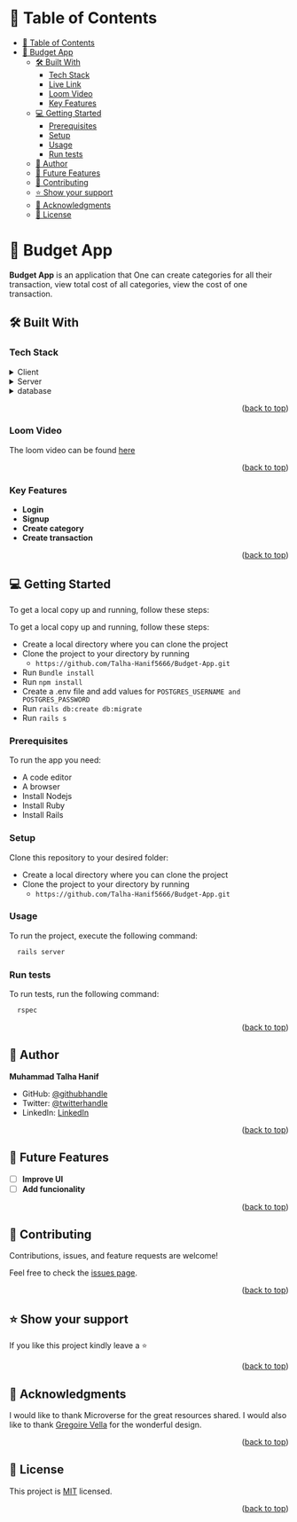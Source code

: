 <!-- TABLE OF CONTENTS -->

# 📗 Table of Contents

- [📗 Table of Contents](#-table-of-contents)
- [📖 Budget App ](#-budget-app-)
  - [🛠 Built With ](#-built-with-)
    - [Tech Stack ](#tech-stack-)
    - [Live Link ](#live-link-)
    - [Loom Video ](#loom-video-)
    - [Key Features ](#key-features-)
  - [💻 Getting Started ](#-getting-started-)
    - [Prerequisites](#prerequisites)
    - [Setup](#setup)
    - [Usage](#usage)
    - [Run tests](#run-tests)
  - [👥 Author ](#-author-)
  - [🔭 Future Features ](#-future-features-)
  - [🤝 Contributing ](#-contributing-)
  - [⭐️ Show your support ](#️-show-your-support-)
  - [🙏 Acknowledgments ](#-acknowledgments-)
  - [📝 License ](#-license-)

<!-- PROJECT DESCRIPTION -->

# 📖 Budget App <a name="about-project"></a>

**Budget App** is an application that One can create categories for all their transaction, view total cost of all categories, view the cost of one transaction.

## 🛠 Built With <a name="built-with"></a>

### Tech Stack <a name="tech-stack"></a>

<details>
<summary>Client</summary>
  <ul>
    <li><a href="https://www.w3schools.com/html/">HTML</a></li>
    <li><a href="https://www.w3schools.com/css/">CSS</a></li>
  </ul>
</details>
<details>
<summary>Server</summary>
  <ul>
    <li><a href="https://guides.rubyonrails.org/getting_started.html">Ruby</a></li>
  </ul>
</details>
<details>
<summary>database</summary>
  <ul>
    <li><a href="https://www.postgresql.org/">Postgresql</a></li>
  </ul>
</details>


<p align="right">(<a href="#readme-top">back to top</a>)</p>

### Loom Video <a name="Loom Video"></a>
The loom video can be found [here](https://www.loom.com/share/275cd185fefe401f91334f804f78abf6)

<p align="right">(<a href="#readme-top">back to top</a>)</p>
<!-- Features -->

### Key Features <a name="key-features"></a>

- **Login**
- **Signup**
- **Create category**
- **Create transaction**

<p align="right">(<a href="#readme-top">back to top</a>)</p>

<!-- GETTING STARTED -->

## 💻 Getting Started <a name="getting-started"></a>

To get a local copy up and running, follow these steps:

To get a local copy up and running, follow these steps:
- Create a local directory where you can clone the project
- Clone the project to your directory by running
  - `https://github.com/Talha-Hanif5666/Budget-App.git`
- Run `Bundle install`
- Run `npm install`
- Create a .env file and add values for `POSTGRES_USERNAME and POSTGRES_PASSWORD`
- Run `rails db:create db:migrate`
- Run  `rails s`

### Prerequisites
To run the app you need:
- A code editor
- A browser
- Install Nodejs
- Install Ruby
- Install Rails

### Setup

Clone this repository to your desired folder:

- Create a local directory where you can clone the project
- Clone the project to your directory by running
  - `https://github.com/Talha-Hanif5666/Budget-App.git`

### Usage

To run the project, execute the following command:

```sh
  rails server
```

### Run tests

To run tests, run the following command:

```sh
  rspec
```

<p align="right">(<a href="#readme-top">back to top</a>)</p>

## 👥 Author <a name="authors"></a>

**Muhammad Talha Hanif**

- GitHub: [@githubhandle](https://github.com/Talha-Hanif5666)
- Twitter: [@twitterhandle](https://twitter.com/TalhaHa45039660?t=R4git6jFgsysI4xPxmN-ag&s=09)
- LinkedIn: [LinkedIn](https://www.linkedin.com/in/muhammad-talha-hanif-6b1355116)

<p align="right">(<a href="#readme-top">back to top</a>)</p>

<!-- FUTURE FEATURES -->

## 🔭 Future Features <a name="future-features"></a>

- [ ] **Improve UI**
- [ ] **Add funcionality**

<p align="right">(<a href="#readme-top">back to top</a>)</p>

<!-- CONTRIBUTING -->

## 🤝 Contributing <a name="contributing"></a>

Contributions, issues, and feature requests are welcome!

Feel free to check the [issues page](https://github.com/Talha-Hanif5666/Budget-App/issues).

<p align="right">(<a href="#readme-top">back to top</a>)</p>

<!-- SUPPORT -->

## ⭐️ Show your support <a name="support"></a>

If you like this project kindly leave a ⭐

<p align="right">(<a href="#readme-top">back to top</a>)</p>

## 🙏 Acknowledgments <a name="acknowledgements"></a>

I would like to thank Microverse for the great resources shared. I would also like to thank [Gregoire Vella](https://www.behance.net/gregoirevella) for the wonderful design.

<p align="right">(<a href="#readme-top">back to top</a>)</p>

<!-- LICENSE -->

## 📝 License <a name="license"></a>

This project is [MIT](./LICENSE) licensed.

<p align="right">(<a href="#readme-top">back to top</a>)</p>